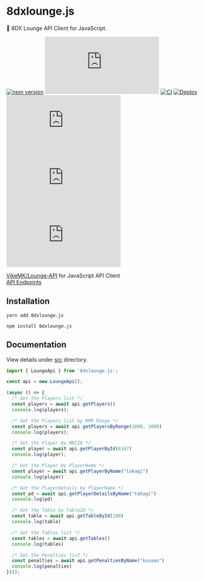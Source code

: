 # 8dxlounge.js
🚙 8DX Lounge API Client for JavaScript.

[![npm version](https://badge.fury.io/js/8dxlounge.js.svg)](https://badge.fury.io/js/8dxlounge.js)
[![GitHub release (latest by date)](https://img.shields.io/github/v/release/iamtakagi/8dxlounge.js)](https://github.com/iamtakagi/8dxlounge.js/releases)
[![CI](https://github.com/iamtakagi/8dxlounge.js/actions/workflows/ci.yml/badge.svg?branch=master)](https://github.com/iamtakagi/8dxlounge.js/actions/workflows/ci.yml)
[![Deploy](https://github.com/iamtakagi/8dxlounge.js/actions/workflows/deploy.yml/badge.svg)](https://github.com/iamtakagi/8dxlounge.js/actions/workflows/deploy.yml)
[![license](https://img.shields.io/github/license/iamtakagi/8dxlounge.js)](https://github.com/iamtakagi/8dxlounge.js/blob/master/LICENSE)
[![issues](https://img.shields.io/github/issues/iamtakagi/8dxlounge.js)](https://github.com/iamtakagi/8dxlounge.js/issues)
[![pull requests](https://img.shields.io/github/issues-pr/iamtakagi/8dxlounge.js)](https://github.com/8dxlounge.js/pulls)

[VikeMK/Lounge-API](https://github.com/VikeMK/Lounge-API) for JavaScript API Client\
[API Endpoints](https://github.com/iamtakagi/8dxlounge.js/blob/master/docs/Endpoints.md)

## Installation
```console
yarn add 8dxlounge.js
```
```console
npm install 8dxlounge.js
```
## Documentation
View details under [src](https://github.com/iamtakagi/8dxlounge.js/tree/master/src) directory.
```ts
import { LoungeApi } from '8dxlounge.js';

const api = new LoungeApi();

(async () => {
  /* Get the Players list */ 
  const players = await api.getPlayers()
  console.log(players);

  /* Get the Players list by MMR Range */ 
  const players = await api.getPlayersByRange(1000, 2000)
  console.log(players);

  /* Get the Player by MKCID */ 
  const player = await api.getPlayerById(6167)
  console.log(player);

  /* Get the Player by PlayerName */
  const player = await api.getPlayerByName("takagi")
  console.log(player)

  /* Get the PlayerDetails by PlayerName */
  const pd = await api.getPlayerDetailsByName("takagi")
  console.log(pd)

  /* Get the Table by TableID */
  const table = await api.getTableById(100)
  console.log(table)

  /* Get the Tables list */
  const tables = await api.getTables()
  console.log(tables)

  /* Get the Penalties list */
  const penalties = await api.getPenaltiesByName("kusaan")
  console.log(penalties)
})();
```
